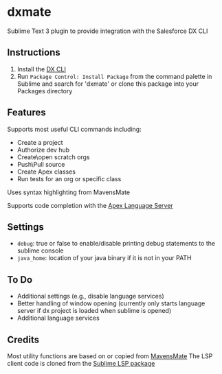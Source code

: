 # dxmate
Sublime Text 3 plugin to provide integration with the Salesforce DX CLI

## Instructions
1. Install the [DX CLI](https://developer.salesforce.com/tools/sfdxcli)
2. Run `Package Control: Install Package` from the command palette in Sublime and search for 'dxmate' or clone this package into your Packages directory

## Features
Supports most useful CLI commands including:
* Create a project
* Authorize dev hub
* Create\open scratch orgs
* Push\Pull source
* Create Apex classes
* Run tests for an org or specific class

Uses syntax highlighting from MavensMate

Supports code completion with the [Apex Language Server](https://developer.salesforce.com/docs/atlas.en-us.sfdx_ide2.meta/sfdx_ide2/sfdx_ide2_build_app_apex_language_server_protocol.htm)

## Settings

* `debug`: true or false to enable/disable printing debug statements to the sublime console
* `java_home`: location of your java binary if it is not in your PATH

## To Do
* Additional settings (e.g., disable language services)
* Better handling of window opening (currently only starts language server if dx project is loaded when sublime is opened)
* Additional language services


## Credits
Most utility functions are based on or copied from [MavensMate](https://github.com/joeferraro/MavensMate-SublimeText)
The LSP client code is cloned from the [Sublime LSP package](https://github.com/tomv564/LSP)
